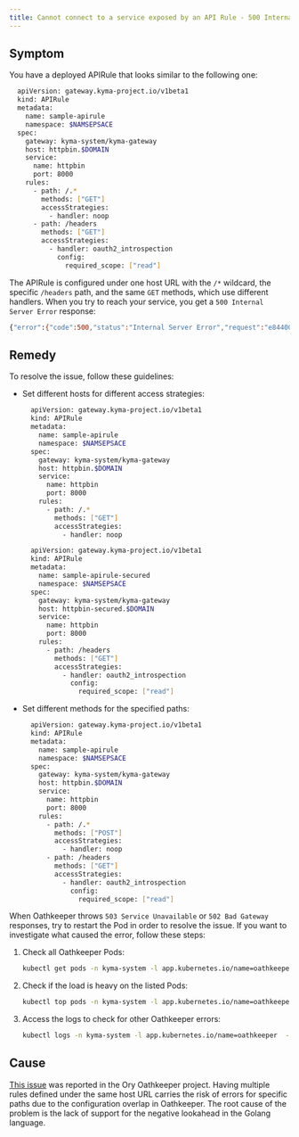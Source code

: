 ```yaml
---
title: Cannot connect to a service exposed by an API Rule - 500 Internal Server Error.
---
```


## Symptom

You have a deployed APIRule that looks similar to the following one: 

  ```bash
    apiVersion: gateway.kyma-project.io/v1beta1
    kind: APIRule
    metadata:
      name: sample-apirule
      namespace: $NAMSEPSACE
    spec:
      gateway: kyma-system/kyma-gateway
      host: httpbin.$DOMAIN
      service:
        name: httpbin
        port: 8000
      rules:
        - path: /.*
          methods: ["GET"]
          accessStrategies:
            - handler: noop
        - path: /headers
          methods: ["GET"]
          accessStrategies:
            - handler: oauth2_introspection
              config:
                required_scope: ["read"]
  ```
The APIRule is configured under one host URL with the `/*` wildcard, the specific `/headers` path, and the same `GET` methods, which use different handlers.
When you try to reach your service, you get a `500 Internal Server Error` response:
  ```bash
  {"error":{"code":500,"status":"Internal Server Error","request":"e84400db-16b3-4818-9370-f10a6b4f3876","message":"An internal server error occurred, please contact the system administrator"}}
  ```

## Remedy

To resolve the issue, follow these guidelines:

- Set different hosts for different access strategies:

  ```bash
    apiVersion: gateway.kyma-project.io/v1beta1
    kind: APIRule
    metadata:
      name: sample-apirule
      namespace: $NAMSEPSACE
    spec:
      gateway: kyma-system/kyma-gateway
      host: httpbin.$DOMAIN
      service:
        name: httpbin
        port: 8000
      rules:
        - path: /.*
          methods: ["GET"]
          accessStrategies:
            - handler: noop
  ```

  ```bash
    apiVersion: gateway.kyma-project.io/v1beta1
    kind: APIRule
    metadata:
      name: sample-apirule-secured
      namespace: $NAMSEPSACE
    spec:
      gateway: kyma-system/kyma-gateway
      host: httpbin-secured.$DOMAIN
      service:
        name: httpbin
        port: 8000
      rules:
        - path: /headers
          methods: ["GET"]
          accessStrategies:
            - handler: oauth2_introspection
              config:
                required_scope: ["read"]
  ```

- Set different methods for the specified paths:

  ```bash
    apiVersion: gateway.kyma-project.io/v1beta1
    kind: APIRule
    metadata:
      name: sample-apirule
      namespace: $NAMSEPSACE
    spec:
      gateway: kyma-system/kyma-gateway
      host: httpbin.$DOMAIN
      service:
        name: httpbin
        port: 8000
      rules:
        - path: /.*
          methods: ["POST"]
          accessStrategies:
            - handler: noop
        - path: /headers
          methods: ["GET"]
          accessStrategies:
            - handler: oauth2_introspection
              config:
                required_scope: ["read"]
  ```


When Oathkeeper throws `503 Service Unavailable` or `502 Bad Gateway` responses, try to restart the Pod in order to resolve the issue. If you want to investigate what caused the error, follow these steps:

1. Check all Oathkeeper Pods:

    ```bash
    kubectl get pods -n kyma-system -l app.kubernetes.io/name=oathkeeper
    ```

2. Check if the load is heavy on the listed Pods:

    ```bash
   kubectl top pods -n kyma-system -l app.kubernetes.io/name=oathkeeper
   ```

3. Access the logs to check for other Oathkeeper errors:

    ```bash
    kubectl logs -n kyma-system -l app.kubernetes.io/name=oathkeeper  -c oathkeeper
   ```

## Cause

[This issue](https://github.com/ory/oathkeeper/issues/157) was reported in the Ory Oathkeeper project.
Having multiple rules defined under the same host URL carries the risk of errors for specific paths due to the configuration overlap in Oathkeeper.
The root cause of the problem is the lack of support for the negative lookahead in the Golang language.